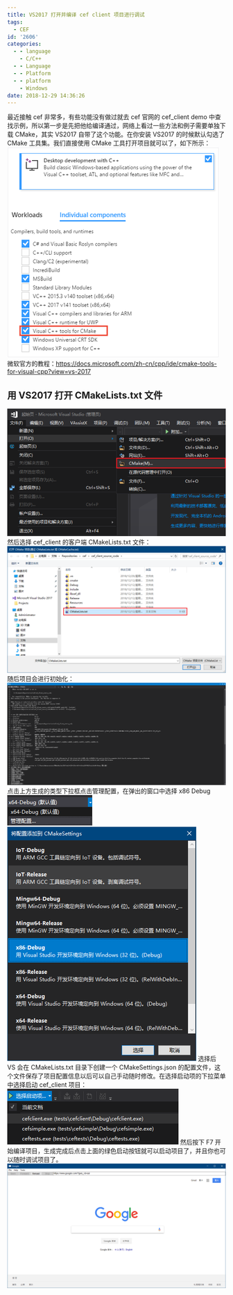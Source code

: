 ```yaml
---
title: VS2017 打开并编译 cef client 项目进行调试
tags:
  - CEF
id: '2606'
categories:
  - - language
    - C/C++
  - - Language
  - - Platform
  - - platform
    - Windows
date: 2018-12-29 14:36:26
---
```


最近接触 cef 非常多，有些功能没有做过就去 cef 官网的 cef\_client demo 中查找示例，所以第一步是先把他给编译通过，网络上看过一些方法和例子需要单独下载 CMake，其实 VS2017 自带了这个功能。在你安装 VS2017 的时候默认勾选了 CMake 工具集。我们直接使用 CMake 工具打开项目就可以了，如下所示： [![](/images/2018/12/cmake-install.png)](/images/2018/12/cmake-install.png) 微软官方的教程：https://docs.microsoft.com/zh-cn/cpp/ide/cmake-tools-for-visual-cpp?view=vs-2017

## 用 VS2017 打开 CMakeLists.txt 文件

[![](/images/2018/12/2018-12-29_14-28-42.png)](/images/2018/12/2018-12-29_14-28-42.png) 然后选择 cef\_client 的客户端 CMakeLists.txt 文件： [![](/images/2018/12/2018-12-29_14-29-33.png)](/images/2018/12/2018-12-29_14-29-33.png) 随后项目会进行初始化： [![](/images/2018/12/2018-12-29_13-47-32.png)](/images/2018/12/2018-12-29_13-47-32.png) 点击上方生成的类型下拉框点击管理配置，在弹出的窗口中选择 x86 Debug [![](/images/2018/12/2018-12-29_14-32-28.png)](/images/2018/12/2018-12-29_14-32-28.png) [![](/images/2018/12/2018-12-29_14-32-33.png)](/images/2018/12/2018-12-29_14-32-33.png) 选择后 VS 会在 CMakeLists.txt 目录下创建一个 CMakeSettings.json 的配置文件，这个文件保存了项目配置信息以后可以自己手动随时修改。在选择启动项的下拉菜单中选择启动 cef\_client 项目： [![](/images/2018/12/2018-12-29_14-34-41.png)](/images/2018/12/2018-12-29_14-34-41.png) 然后按下 F7 开始编译项目，生成完成后点击上面的绿色启动按钮就可以启动项目了，并且你也可以随时调试项目了。 [![](/images/2018/12/2018-12-29_14-35-36.png)](/images/2018/12/2018-12-29_14-35-36.png)